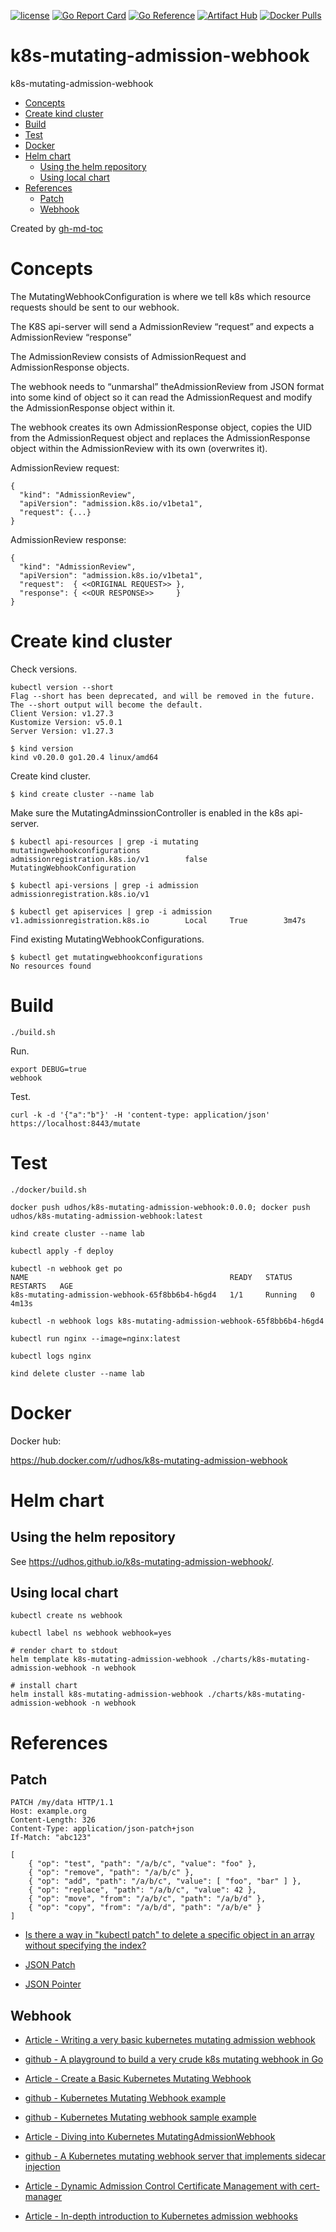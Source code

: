 [![license](http://img.shields.io/badge/license-MIT-blue.svg)](https://github.com/udhos/k8s-mutating-admission-webhook/blob/main/LICENSE)
[![Go Report Card](https://goreportcard.com/badge/github.com/udhos/k8s-mutating-admission-webhook)](https://goreportcard.com/report/github.com/udhos/k8s-mutating-admission-webhook)
[![Go Reference](https://pkg.go.dev/badge/github.com/udhos/k8s-mutating-admission-webhook.svg)](https://pkg.go.dev/github.com/udhos/k8s-mutating-admission-webhook)
[![Artifact Hub](https://img.shields.io/endpoint?url=https://artifacthub.io/badge/repository/k8s-mutating-admission-webhook)](https://artifacthub.io/packages/search?repo=k8s-mutating-admission-webhook)
[![Docker Pulls](https://img.shields.io/docker/pulls/udhos/k8s-mutating-admission-webhook)](https://hub.docker.com/r/udhos/k8s-mutating-admission-webhook)

# k8s-mutating-admission-webhook

k8s-mutating-admission-webhook

* [Concepts](#concepts)
* [Create kind cluster](#create-kind-cluster)
* [Build](#build)
* [Test](#test)
* [Docker](#docker)
* [Helm chart](#helm-chart)
  * [Using the helm repository](#using-the-helm-repository)
  * [Using local chart](#using-local-chart)
* [References](#references)
  * [Patch](#patch)
  * [Webhook](#webhook)

Created by [gh-md-toc](https://github.com/ekalinin/github-markdown-toc.go)

# Concepts

The MutatingWebhookConfiguration is where we tell k8s which resource requests should be sent to our webhook.

The K8S api-server will send a AdmissionReview “request” and expects a AdmissionReview “response”

The AdmissionReview consists of AdmissionRequest and AdmissionResponse objects.

The webhook needs to “unmarshal” theAdmissionReview from JSON format into some kind of object so it can read the AdmissionRequest and modify the AdmissionResponse object within it.

The webhook creates its own AdmissionResponse object, copies the UID from the AdmissionRequest object and replaces the AdmissionResponse object within the AdmissionReview with its own (overwrites it).

AdmissionReview request:

```
{
  "kind": "AdmissionReview",
  "apiVersion": "admission.k8s.io/v1beta1",
  "request": {...}
}
```

AdmissionReview response:

```
{
  "kind": "AdmissionReview",
  "apiVersion": "admission.k8s.io/v1beta1",
  "request":  { <<ORIGINAL REQUEST>> },
  "response": { <<OUR RESPONSE>>     }
}
```

# Create kind cluster

Check versions.

```
kubectl version --short
Flag --short has been deprecated, and will be removed in the future. The --short output will become the default.
Client Version: v1.27.3
Kustomize Version: v5.0.1
Server Version: v1.27.3
```

```
$ kind version
kind v0.20.0 go1.20.4 linux/amd64
```

Create kind cluster.

```
$ kind create cluster --name lab
```

Make sure the MutatingAdminssionController is enabled in the k8s api-server.

```
$ kubectl api-resources | grep -i mutating
mutatingwebhookconfigurations                  admissionregistration.k8s.io/v1        false        MutatingWebhookConfiguration

$ kubectl api-versions | grep -i admission
admissionregistration.k8s.io/v1

$ kubectl get apiservices | grep -i admission
v1.admissionregistration.k8s.io        Local     True        3m47s
```

Find existing MutatingWebhookConfigurations.

```
$ kubectl get mutatingwebhookconfigurations
No resources found
```

# Build

```
./build.sh
```

Run.

```
export DEBUG=true
webhook
```

Test.

```
curl -k -d '{"a":"b"}' -H 'content-type: application/json' https://localhost:8443/mutate
```

# Test

```
./docker/build.sh

docker push udhos/k8s-mutating-admission-webhook:0.0.0; docker push udhos/k8s-mutating-admission-webhook:latest

kind create cluster --name lab

kubectl apply -f deploy

kubectl -n webhook get po
NAME                                             READY   STATUS    RESTARTS   AGE
k8s-mutating-admission-webhook-65f8bb6b4-h6gd4   1/1     Running   0          4m13s

kubectl -n webhook logs k8s-mutating-admission-webhook-65f8bb6b4-h6gd4

kubectl run nginx --image=nginx:latest

kubectl logs nginx

kind delete cluster --name lab
```

# Docker

Docker hub:

https://hub.docker.com/r/udhos/k8s-mutating-admission-webhook


# Helm chart

## Using the helm repository

See https://udhos.github.io/k8s-mutating-admission-webhook/.

## Using local chart

```
kubectl create ns webhook

kubectl label ns webhook webhook=yes

# render chart to stdout
helm template k8s-mutating-admission-webhook ./charts/k8s-mutating-admission-webhook -n webhook

# install chart
helm install k8s-mutating-admission-webhook ./charts/k8s-mutating-admission-webhook -n webhook
```

# References

## Patch

```
PATCH /my/data HTTP/1.1
Host: example.org
Content-Length: 326
Content-Type: application/json-patch+json
If-Match: "abc123"

[
    { "op": "test", "path": "/a/b/c", "value": "foo" },
    { "op": "remove", "path": "/a/b/c" },
    { "op": "add", "path": "/a/b/c", "value": [ "foo", "bar" ] },
    { "op": "replace", "path": "/a/b/c", "value": 42 },
    { "op": "move", "from": "/a/b/c", "path": "/a/b/d" },
    { "op": "copy", "from": "/a/b/d", "path": "/a/b/e" }
]
```

* [Is there a way in "kubectl patch" to delete a specific object in an array without specifying the index?](https://stackoverflow.com/questions/64355902/is-there-a-way-in-kubectl-patch-to-delete-a-specific-object-in-an-array-withou)

* [JSON Patch](https://www.rfc-editor.org/rfc/rfc6902)

* [JSON Pointer](https://www.rfc-editor.org/rfc/rfc6901)

## Webhook

* [Article - Writing a very basic kubernetes mutating admission webhook](https://medium.com/ovni/writing-a-very-basic-kubernetes-mutating-admission-webhook-398dbbcb63ec)

* [github - A playground to build a very crude k8s mutating webhook in Go](https://github.com/alex-leonhardt/k8s-mutate-webhook)

* [Article - Create a Basic Kubernetes Mutating Webhook](https://trstringer.com/kubernetes-mutating-webhook/)

* [github - Kubernetes Mutating Webhook example](https://github.com/trstringer/kubernetes-mutating-webhook)

* [github - Kubernetes Mutating webhook sample example](https://github.com/cloud-ark/sample-mutatingwebhook)

* [Article - Diving into Kubernetes MutatingAdmissionWebhook](https://medium.com/ibm-cloud/diving-into-kubernetes-mutatingadmissionwebhook-6ef3c5695f74)

* [github - A Kubernetes mutating webhook server that implements sidecar injection](https://github.com/morvencao/kube-sidecar-injector)

* [Article - Dynamic Admission Control Certificate Management with cert-manager](https://trstringer.com/admission-control-cert-manager/)

* [Article - In-depth introduction to Kubernetes admission webhooks](https://banzaicloud.com/blog/k8s-admission-webhooks/)

